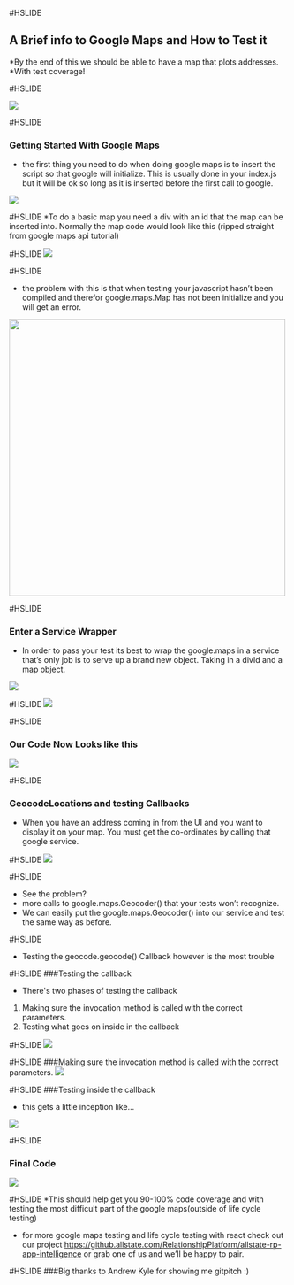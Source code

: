 #HSLIDE
## A Brief info to Google Maps and How to Test it
 *By the end of this we should be able to have a map that plots addresses.
*With test coverage!

#HSLIDE

<img src="pics/googleMap.png"/>

#HSLIDE
### Getting Started With Google Maps
* the first thing you need to do when doing google maps is to insert the script so that google will initialize. This is usually done in your index.js but it will be ok so long as it is inserted before the first call to google.

<img src="pics/googleMapScriptTag.png"/>
 

#HSLIDE
*To do a basic map you need a div with an id that the map can be inserted into. Normally the map code would look like this (ripped straight from google maps api tutorial)

#HSLIDE
<img src="pics/simpleMap.png"/>



#HSLIDE
* the problem with this is that when testing your javascript hasn’t been compiled and therefor google.maps.Map has not been initialize and you will get an error.

<img src="pics/googleError.png" style="height: 500px;"/>

#HSLIDE
### Enter a Service Wrapper
* In order to pass your test its best to wrap the google.maps in a service that’s only job is to serve up a brand new object. Taking in a divId and a map object.

<img src="pics/MapService.png" /> 

#HSLIDE
<img src="pics/MapServiceTest.png"/>

#HSLIDE
### Our Code Now Looks like this
<img src="pics/NewMapCode.png" />

#HSLIDE
### GeocodeLocations and testing Callbacks
* When you have an address coming in from the UI and you want to display it on your map. You must get the co-ordinates by calling that google service. 

#HSLIDE
<img src="pics/officialMapsGeo.png" />

#HSLIDE
* See the problem?
* more calls to google.maps.Geocoder() that your tests won’t recognize.
* We can easily put the google.maps.Geocoder() into our service and test the same way as before.

#HSLIDE 
* Testing the geocode.geocode() Callback however is the most trouble

#HSLIDE 
###Testing the callback 
* There's two phases of testing the callback 
 1. Making sure the invocation method is called with the correct parameters.
 2. Testing what goes on inside in the callback

#HSLIDE
<img src="pics/FinalMapCode.png"/>

#HSLIDE
###Making sure the invocation method is called with the correct parameters.
<img src="pics/callbackTestingTop.png"/>

#HSLIDE
###Testing inside the callback
* this gets a little inception like...

<img src="pics/callbackTestingBottom.png"/>

#HSLIDE
### Final Code
<img src="pics/FinalMapCode.png" />


#HSLIDE
*This should help get you 90-100% code coverage and with testing the most difficult part of the google maps(outside of life cycle testing)
* for more google maps testing and life cycle testing with react check out our project https://github.allstate.com/RelationshipPlatform/allstate-rp-app-intelligence or grab one of us and we’ll be happy to pair.

#HSLIDE
###Big thanks to Andrew Kyle for showing me gitpitch :)

